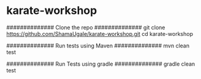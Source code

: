 # karate-workshop

############## Clone the repo ##############
git clone https://github.com/ShamaUgale/karate-workshop.git 
cd karate-workshop

############## Run tests using Maven ##############
mvn clean test

############## Run Tests using gradle ##############
gradle clean test
